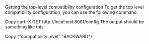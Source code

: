 Getting the top-level compatibility configuration
To get the top level compatibility configuration, you can use the following command:

Copy
curl -X GET http://localhost:8081/config
The output should be something like this:

Copy
{"compatibilityLevel":"BACKWARD"}